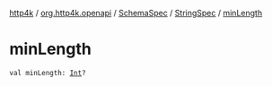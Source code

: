 [http4k](../../../index.md) / [org.http4k.openapi](../../index.md) / [SchemaSpec](../index.md) / [StringSpec](index.md) / [minLength](./min-length.md)

# minLength

`val minLength: `[`Int`](https://kotlinlang.org/api/latest/jvm/stdlib/kotlin/-int/index.html)`?`